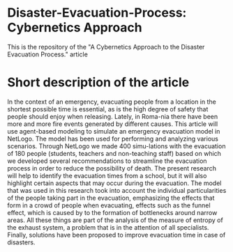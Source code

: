 # Disaster-Evacuation-Process: Cybernetics Approach
This is the repository of the "A Cybernetics Approach to the Disaster Evacuation Process." article

# Short description of the article
In the context of an emergency, evacuating people from a location in the shortest possible time is essential, as is the high degree of safety that people should enjoy when releasing. Lately, in Roma-nia there have been more and more fire events generated by different causes. This article will use agent-based modeling to simulate an emergency evacuation model in NetLogo. The model has been used for performing and analyzing various scenarios. Through NetLogo we made 400 simu-lations with the evacuation of 180 people (students, teachers and non-teaching staff) based on which we developed several recommendations to streamline the evacuation process in order to reduce the possibility of death. The present research will help to identify the evacuation times from a school, but it will also highlight certain aspects that may occur during the evacuation. The model that was used in this research took into account the individual particularities of the people taking part in the evacuation, emphasizing the effects that form in a crowd of people when evacuating, effects such as the funnel effect, which is caused by to the formation of bottlenecks around narrow areas. All these things are part of the analysis of the measure of entropy of the exhaust system, a problem that is in the attention of all specialists. Finally, solutions have been proposed to improve evacuation time in case of disasters.

